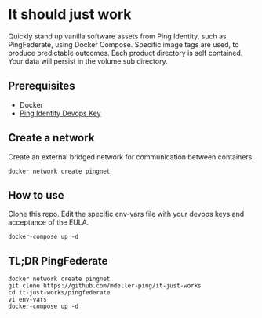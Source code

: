 # It should just work

Quickly stand up vanilla software assets from Ping Identity, such as PingFederate, using Docker Compose.  Specific image tags are used, to produce predictable outcomes.  Each product directory is self contained.  Your data will persist in the volume sub directory.

## Prerequisites

* Docker
* [Ping Identity Devops Key](https://pingidentity-devops.gitbook.io/devops/getstarted/devopsregistration)

## Create a network

Create an external bridged network for communication between containers.

```
docker network create pingnet
```

## How to use

Clone this repo.  Edit the specific env-vars file with your devops keys and acceptance of the EULA.

```
docker-compose up -d
```

## TL;DR PingFederate

```
docker network create pingnet
git clone https://github.com/mdeller-ping/it-just-works
cd it-just-works/pingfederate
vi env-vars
docker-compose up -d
```
